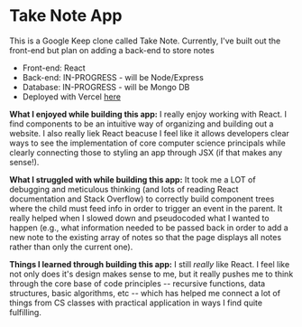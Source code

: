 # Take Note App
This is a Google Keep clone called Take Note. Currently, I've built out the front-end but plan on adding a back-end to store notes
- Front-end: React
- Back-end: IN-PROGRESS - will be Node/Express
- Database: IN-PROGRESS - will be Mongo DB
- Deployed with Vercel [here](https://take-note-app.vercel.app/)

**What I enjoyed while building this app:**
I really enjoy working with React. I find components to be an intuitive way of organizing and building out a website. I also really liek React beacuse I feel like it allows developers clear ways to see the implementation of core computer science principals while clearly connecting those to styling an app through JSX (if that makes any sense!). 

**What I struggled with while building this app:**
It took me a LOT of debugging and meticulous thinking (and lots of reading React documentation and Stack Overflow) to correctly build component trees where the child must feed info in order to trigger an event in the parent. It really helped when I slowed down and pseudocoded what I wanted to happen (e.g., what information needed to be passed back in order to add a new note to the existing array of notes so that the page displays all notes rather than only the current one). 

**Things I learned through building this app:**
I still *really* like React. I feel like not only does it's design makes sense to me, but it really pushes me to think through the core base of code principles -- recursive functions, data structures, basic algorithms, etc -- which has helped me connect a lot of things from CS classes with practical application in ways I find quite fulfilling. 
